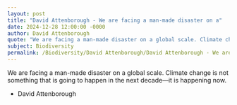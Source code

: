 ```yaml
---
layout: post
title: "David Attenborough - We are facing a man-made disaster on a"
date: 2024-12-28 12:00:00 -0000
author: David Attenborough
quote: "We are facing a man-made disaster on a global scale. Climate change is not something that is going to happen in the next decade—it is happening now."
subject: Biodiversity
permalink: /Biodiversity/David Attenborough/David Attenborough - We are facing a man-made disaster on a
---
```


We are facing a man-made disaster on a global scale. Climate change is not something that is going to happen in the next decade—it is happening now.

- David Attenborough
